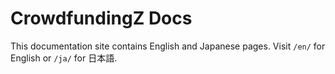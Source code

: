 # CrowdfundingZ Docs

This documentation site contains English and Japanese pages. Visit `/en/` for English or `/ja/` for 日本語.

